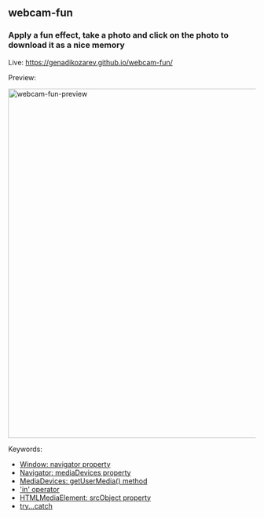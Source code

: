 ## webcam-fun

### Apply a fun effect, take a photo and click on the photo to download it as a nice memory

Live: https://genadikozarev.github.io/webcam-fun/

Preview:

<img width="711" alt="webcam-fun-preview" src="https://github.com/user-attachments/assets/85c1c513-926f-4291-82bf-6f97fd58ae00">

Keywords:
- [Window: navigator property](https://developer.mozilla.org/en-US/docs/Web/API/Window/navigator)
- [Navigator: mediaDevices property](https://developer.mozilla.org/en-US/docs/Web/API/Navigator/mediaDevices)
- [MediaDevices: getUserMedia() method](https://developer.mozilla.org/en-US/docs/Web/API/MediaDevices/getUserMedia)
- ['in' operator](https://developer.mozilla.org/en-US/docs/Web/JavaScript/Reference/Operators/in)
- [HTMLMediaElement: srcObject property](https://developer.mozilla.org/en-US/docs/Web/API/HTMLMediaElement/srcObject)
- [try...catch](https://developer.mozilla.org/en-US/docs/Web/JavaScript/Reference/Statements/try...catch)
